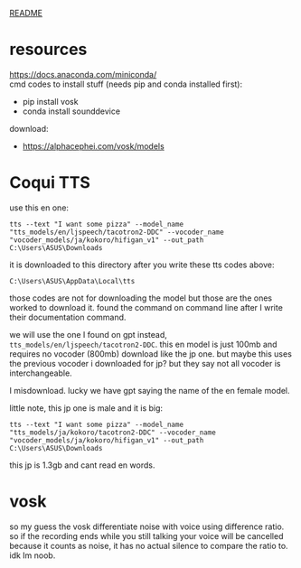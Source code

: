 [README](../README.md)
# resources
https://docs.anaconda.com/miniconda/ \
cmd codes to install stuff (needs pip and conda installed first):
- pip install vosk
- conda install sounddevice 

download:
- https://alphacephei.com/vosk/models 

# Coqui TTS
use this en one:
```
tts --text "I want some pizza" --model_name "tts_models/en/ljspeech/tacotron2-DDC" --vocoder_name "vocoder_models/ja/kokoro/hifigan_v1" --out_path C:\Users\ASUS\Downloads
```
it is downloaded to this directory after you write these tts codes above:

`C:\Users\ASUS\AppData\Local\tts`

those codes are not for downloading the model but those are the ones worked to download it. found the command on command line after I write their documentation command.

we will use the one I found on gpt instead, `tts_models/en/ljspeech/tacotron2-DDC`. this en model is just 100mb and requires no vocoder (800mb) download like the jp one. but maybe this uses the previous vocoder i downloaded for jp? but they say not all vocoder is interchangeable.

I misdownload. lucky we have gpt saying the name of the en female model.

little note, this jp one is male and it is big:
```
tts --text "I want some pizza" --model_name "tts_models/ja/kokoro/tacotron2-DDC" --vocoder_name "vocoder_models/ja/kokoro/hifigan_v1" --out_path C:\Users\ASUS\Downloads
```
this jp is 1.3gb and cant read en words.

# vosk
so my guess the vosk differentiate noise with voice using difference ratio. so if the recording ends while you still talking your voice will be cancelled because it counts as noise, it has no actual silence to compare the ratio to. idk Im noob.
